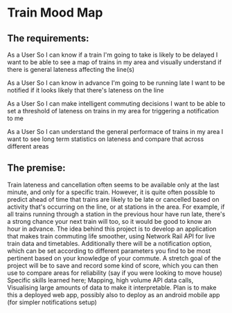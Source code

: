 # Train Mood Map

## The requirements:

As a User
So I can know if a train I'm going to take is likely to be delayed
I want to be able to see a map of trains in my area and visually understand if there is general lateness affecting the line(s)

As a User
So I can know in advance I'm going to be running late
I want to be notified if it looks likely that there's lateness on the line

As a User
So I can make intelligent commuting decisions
I want to be able to set a threshold of lateness on trains in my area for triggering a notification to me

As a User
So I can understand the general performace of trains in my area
I want to see long term statistics on lateness and compare that across different areas


## The premise:

Train lateness and cancellation often seems to be available only at the last minute, and only for a specific train.
However, it is quite often possible to predict ahead of time that trains are likely to be late or cancelled based on activity that's occurring on the line, or at stations in the area.
For example, if all trains running through a station in the previous hour have run late, there's a strong chance your next train will too, so it would be good to know an hour in advance.
The idea behind this project is to develop an application that makes train commuting life smoother, using Network Rail API for live train data and timetables.
Additionally there will be a notification option, which can be set according to different parameters you find to be most pertinent based on your knowledge of your commute.
A stretch goal of the project will be to save and record some kind of score, which you can then use to compare areas for reliability (say if you were looking to move house)
Specific skills learned here; Mapping, high volume API data calls, Visualising large amounts of data to make it interpretable. Plan is to make this a deployed web app, possibly also to deploy as an android mobile app (for simpler notifications setup)


